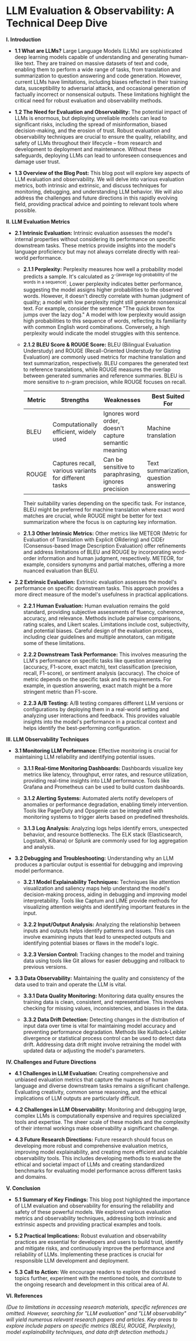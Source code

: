 # LLM Evaluation & Observability: A Technical Deep Dive

**I. Introduction**

*   **1.1 What are LLMs?** Large Language Models (LLMs) are sophisticated deep learning models capable of understanding and generating human-like text.  They are trained on massive datasets of text and code, enabling them to perform a wide range of tasks, from translation and summarization to question answering and code generation. However, current LLMs have limitations, including biases reflected in their training data, susceptibility to adversarial attacks, and occasional generation of factually incorrect or nonsensical outputs.  These limitations highlight the critical need for robust evaluation and observability methods.

*   **1.2 The Need for Evaluation and Observability:** The potential impact of LLMs is enormous, but deploying unreliable models can lead to significant risks, including the spread of misinformation, biased decision-making, and the erosion of trust.  Robust evaluation and observability techniques are crucial to ensure the quality, reliability, and safety of LLMs throughout their lifecycle – from research and development to deployment and maintenance.  Without these safeguards, deploying LLMs can lead to unforeseen consequences and damage user trust.

*   **1.3 Overview of the Blog Post:** This blog post will explore key aspects of LLM evaluation and observability. We will delve into various evaluation metrics, both intrinsic and extrinsic, and discuss techniques for monitoring, debugging, and understanding LLM behavior. We will also address the challenges and future directions in this rapidly evolving field, providing practical advice and pointing to relevant tools where possible.


**II. LLM Evaluation Metrics**

*   **2.1 Intrinsic Evaluation:** Intrinsic evaluation assesses the model's internal properties without considering its performance on specific downstream tasks.  These metrics provide insights into the model's language proficiency but may not always correlate directly with real-world performance.

    *   **2.1.1 Perplexity:** Perplexity measures how well a probability model predicts a sample.  It's calculated as 2<sup>-</sup><sup>(average log-probability of the words in a sequence)</sup>. Lower perplexity indicates better performance, suggesting the model assigns higher probabilities to the observed words. However, it doesn't directly correlate with human judgment of quality; a model with low perplexity might still generate nonsensical text.  For example, consider the sentence "The quick brown fox jumps over the lazy dog." A model with low perplexity would assign high probabilities to this sequence of words, reflecting its familiarity with common English word combinations.  Conversely, a high perplexity would indicate the model struggles with this sentence.

    *   **2.1.2 BLEU Score & ROUGE Score:** BLEU (Bilingual Evaluation Understudy) and ROUGE (Recall-Oriented Understudy for Gisting Evaluation) are commonly used metrics for machine translation and text summarization, respectively. BLEU compares the generated text to reference translations, while ROUGE measures the overlap between generated summaries and reference summaries.  BLEU is more sensitive to n-gram precision, while ROUGE focuses on recall.

        | Metric | Strengths                                      | Weaknesses                                         | Best Suited For                     |
        |--------|-------------------------------------------------|-----------------------------------------------------|--------------------------------------|
        | BLEU   | Computationally efficient, widely used           | Ignores word order, doesn't capture semantic meaning | Machine translation                  |
        | ROUGE  | Captures recall, various variants for different tasks | Can be sensitive to paraphrasing, ignores precision | Text summarization, question answering |


        Their suitability varies depending on the specific task.  For instance, BLEU might be preferred for machine translation where exact word matches are crucial, while ROUGE might be better for text summarization where the focus is on capturing key information.

    *   **2.1.3 Other Intrinsic Metrics:** Other metrics like METEOR (Metric for Evaluation of Translation with Explicit ORdering) and CIDEr (Consensus-based Image Description Evaluation) offer refinements and address limitations of BLEU and ROUGE by incorporating word-order information and human judgment, respectively.  METEOR, for example, considers synonyms and partial matches, offering a more nuanced evaluation than BLEU.


*   **2.2 Extrinsic Evaluation:** Extrinsic evaluation assesses the model's performance on specific downstream tasks.  This approach provides a more direct measure of the model's usefulness in practical applications.

    *   **2.2.1 Human Evaluation:** Human evaluation remains the gold standard, providing subjective assessments of fluency, coherence, accuracy, and relevance. Methods include pairwise comparisons, rating scales, and Likert scales.  Limitations include cost, subjectivity, and potential biases.  Careful design of the evaluation process, including clear guidelines and multiple annotators, can mitigate some of these limitations.

    *   **2.2.2 Downstream Task Performance:** This involves measuring the LLM's performance on specific tasks like question answering (accuracy, F1-score, exact match), text classification (precision, recall, F1-score), or sentiment analysis (accuracy).  The choice of metric depends on the specific task and its requirements.  For example, in question answering, exact match might be a more stringent metric than F1-score.

    *   **2.2.3 A/B Testing:** A/B testing compares different LLM versions or configurations by deploying them in a real-world setting and analyzing user interactions and feedback.  This provides valuable insights into the model's performance in a practical context and helps identify the best-performing configuration.


**III. LLM Observability Techniques**

*   **3.1 Monitoring LLM Performance:**  Effective monitoring is crucial for maintaining LLM reliability and identifying potential issues.

    *   **3.1.1 Real-time Monitoring Dashboards:** Dashboards visualize key metrics like latency, throughput, error rates, and resource utilization, providing real-time insights into LLM performance. Tools like Grafana and Prometheus can be used to build custom dashboards.

    *   **3.1.2 Alerting Systems:** Automated alerts notify developers of anomalies or performance degradation, enabling timely intervention.  Tools like PagerDuty and Opsgenie can be integrated with monitoring systems to trigger alerts based on predefined thresholds.

    *   **3.1.3 Log Analysis:** Analyzing logs helps identify errors, unexpected behavior, and resource bottlenecks.  The ELK stack (Elasticsearch, Logstash, Kibana) or Splunk are commonly used for log aggregation and analysis.


*   **3.2 Debugging and Troubleshooting:**  Understanding why an LLM produces a particular output is essential for debugging and improving model performance.

    *   **3.2.1 Model Explainability Techniques:** Techniques like attention visualization and saliency maps help understand the model's decision-making process, aiding in debugging and improving model interpretability.  Tools like Captum and LIME provide methods for visualizing attention weights and identifying important features in the input.

    *   **3.2.2 Input/Output Analysis:** Analyzing the relationship between inputs and outputs helps identify patterns and issues.  This can involve examining inputs that lead to unexpected outputs and identifying potential biases or flaws in the model's logic.

    *   **3.2.3 Version Control:** Tracking changes to the model and training data using tools like Git allows for easier debugging and rollback to previous versions.


*   **3.3 Data Observability:** Maintaining the quality and consistency of the data used to train and operate the LLM is vital.

    *   **3.3.1 Data Quality Monitoring:** Monitoring data quality ensures the training data is clean, consistent, and representative.  This involves checking for missing values, inconsistencies, and biases in the data.

    *   **3.3.2 Data Drift Detection:** Detecting changes in the distribution of input data over time is vital for maintaining model accuracy and preventing performance degradation.  Methods like Kullback-Leibler divergence or statistical process control can be used to detect data drift.  Addressing data drift might involve retraining the model with updated data or adjusting the model's parameters.


**IV. Challenges and Future Directions**

*   **4.1 Challenges in LLM Evaluation:** Creating comprehensive and unbiased evaluation metrics that capture the nuances of human language and diverse downstream tasks remains a significant challenge.  Evaluating creativity, common sense reasoning, and the ethical implications of LLM outputs are particularly difficult.

*   **4.2 Challenges in LLM Observability:** Monitoring and debugging large, complex LLMs is computationally expensive and requires specialized tools and expertise.  The sheer scale of these models and the complexity of their internal workings make observability a significant challenge.

*   **4.3 Future Research Directions:** Future research should focus on developing more robust and comprehensive evaluation metrics, improving model explainability, and creating more efficient and scalable observability tools.  This includes developing methods to evaluate the ethical and societal impact of LLMs and creating standardized benchmarks for evaluating model performance across different tasks and domains.


**V. Conclusion**

*   **5.1 Summary of Key Findings:** This blog post highlighted the importance of LLM evaluation and observability for ensuring the reliability and safety of these powerful models. We explored various evaluation metrics and observability techniques, addressing both intrinsic and extrinsic aspects and providing practical examples and tools.

*   **5.2 Practical Implications:** Robust evaluation and observability practices are essential for developers and users to build trust, identify and mitigate risks, and continuously improve the performance and reliability of LLMs.  Implementing these practices is crucial for responsible LLM development and deployment.

*   **5.3 Call to Action:** We encourage readers to explore the discussed topics further, experiment with the mentioned tools, and contribute to the ongoing research and development in this critical area of AI.


**VI. References**

*(Due to limitations in accessing research materials, specific references are omitted. However, searching for "LLM evaluation" and "LLM observability" will yield numerous relevant research papers and articles.  Key areas to explore include papers on specific metrics (BLEU, ROUGE, Perplexity), model explainability techniques, and data drift detection methods.)*